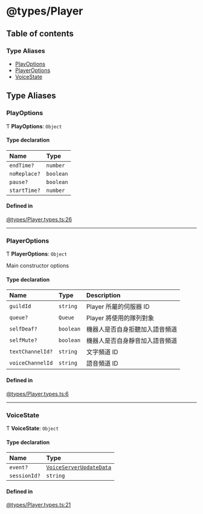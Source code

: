 # @types/Player

## Table of contents

### Type Aliases

- [PlayOptions](Player.types.md#playoptions)
- [PlayerOptions](Player.types.md#playeroptions)
- [VoiceState](Player.types.md#voicestate)

## Type Aliases

### PlayOptions

Ƭ **PlayOptions**: `Object`

#### Type declaration

| Name | Type |
| :------ | :------ |
| `endTime?` | `number` |
| `noReplace?` | `boolean` |
| `pause?` | `boolean` |
| `startTime?` | `number` |

#### Defined in

[@types/Player.types.ts:26](https://github.com/hmes98318/LavaShark/blob/21c4e47/src/@types/Player.types.ts#L26)

___

### PlayerOptions

Ƭ **PlayerOptions**: `Object`

Main constructor options

#### Type declaration

| Name | Type | Description |
| :------ | :------ | :------ |
| `guildId` | `string` | Player 所屬的伺服器 ID |
| `queue?` | `Queue` | Player 將使用的隊列對象 |
| `selfDeaf?` | `boolean` |機器人是否自身拒聽加入語音頻道 |
| `selfMute?` | `boolean` | 機器人是否自身靜音加入語音頻道 |
| `textChannelId?` | `string` | 文字頻道 ID |
| `voiceChannelId` | `string` | 語音頻道 ID |

#### Defined in

[@types/Player.types.ts:6](https://github.com/hmes98318/LavaShark/blob/21c4e47/src/@types/Player.types.ts#L6)

___

### VoiceState

Ƭ **VoiceState**: `Object`

#### Type declaration

| Name | Type |
| :------ | :------ |
| `event?` | [`VoiceServerUpdateData`](LavaShark.types.md#voiceserverupdatedata) |
| `sessionId?` | `string` |

#### Defined in

[@types/Player.types.ts:21](https://github.com/hmes98318/LavaShark/blob/21c4e47/src/@types/Player.types.ts#L21)
